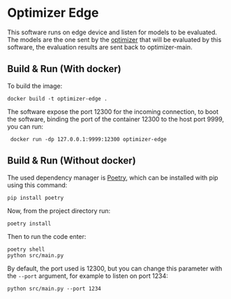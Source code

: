 # Optimizer Edge

This software runs on edge device and listen for models to be evaluated.
The models are the one sent by the [optimizer](https://gitlab.com/edgeseamless/optimizer-main) that will be evaluated by this software, the evaluation results are sent back to optimizer-main.

## Build & Run (With docker)
To build the image:
```
docker build -t optimizer-edge .
```
The software expose the port 12300 for the incoming connection, to boot the software, binding the port of the container 12300 to the host port 9999, you can run:
```
 docker run -dp 127.0.0.1:9999:12300 optimizer-edge
```

## Build & Run (Without docker)
The used dependency manager is [Poetry](https://python-poetry.org/), which can be installed with pip using this command: 

    pip install poetry

Now, from the project directory run:

    poetry install

Then to run the code enter:

    poetry shell
    python src/main.py

By default, the port used is 12300, but you can change this parameter with the `--port` argument, for example to listen on port 1234:

    python src/main.py --port 1234
